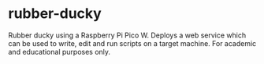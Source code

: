# rubber-ducky
Rubber ducky using a Raspberry Pi Pico W. Deploys a web service which can be used to write, edit and run scripts on a target machine. For academic and educational purposes only. 
